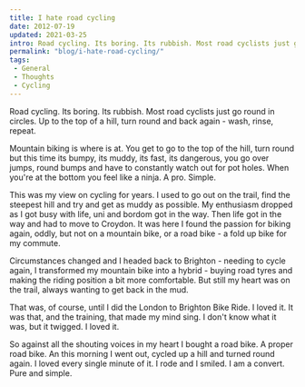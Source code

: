 ```yaml
---
title: I hate road cycling
date: 2012-07-19
updated: 2021-03-25
intro: Road cycling. Its boring. Its rubbish. Most road cyclists just go round in circles. Up to the top of a hill, turn round and back again - wash, rinse, repeat.
permalink: "blog/i-hate-road-cycling/"
tags:
 - General
 - Thoughts
 - Cycling
---
```


Road cycling. Its boring. Its rubbish. Most road cyclists just go round in circles. Up to the top of a hill, turn round and back again - wash, rinse, repeat.

Mountain biking is where is at. You get to go to the top of the hill, turn round but this time its bumpy, its muddy, its fast, its dangerous, you go over jumps, round bumps and have to constantly watch out for pot holes. When you're at the bottom you feel like a ninja. A pro. Simple.

This was my view on cycling for years. I used to go out on the trail, find the steepest hill and try and get as muddy as possible. My enthusiasm dropped as I got busy with life, uni and bordom got in the way. Then life got in the way and had to move to Croydon. It was here I found the passion for biking again, oddly, but not on a mountain bike, or a road bike - a fold up bike for my commute.

Circumstances changed and I headed back to Brighton - needing to cycle again, I transformed my mountain bike into a hybrid - buying road tyres and making the riding position a bit more comfortable. But still my heart was on the trail, always wanting to get back in the mud.

That was, of course, until I did the London to Brighton Bike Ride. I loved it. It was that, and the training, that made my mind sing. I don't know what it was, but it twigged. I loved it.

So against all the shouting voices in my heart I bought a road bike. A proper road bike. An this morning I went out, cycled up a hill and turned round again. I loved every single minute of it. I rode and I smiled. I am a convert. Pure and simple.
